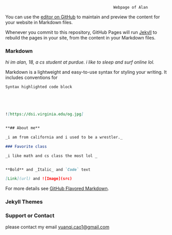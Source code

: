                                                   Webpage of Alan

You can use the [editor on GitHub](https://github.com/kalutes/CS193_Fall18_Lab1/edit/master/index.md) to maintain and preview the content for your website in Markdown files.

Whenever you commit to this repository, GitHub Pages will run [Jekyll](https://jekyllrb.com/) to rebuild the pages in your site, from the content in your Markdown files.

### Markdown
_hi im alan, 18, a cs student at purdue. i like to sleep and surf online lol._

Markdown is a lightweight and easy-to-use syntax for styling your writing. It includes conventions for

```markdown
Syntax highlighted code block





![https://dsi.virginia.edu/og.jpg]


**## About me**

_i am from california and i used to be a wrestler._

### Favorite class

_i like math and cs class the most lol _


**Bold** and _Italic_ and `Code` text

[Link](url) and ![Image](src)
```

For more details see [GitHub Flavored Markdown](https://guides.github.com/features/mastering-markdown/).

### Jekyll Themes



### Support or Contact
please contact my email yuanqi.cao1@gmail.com
